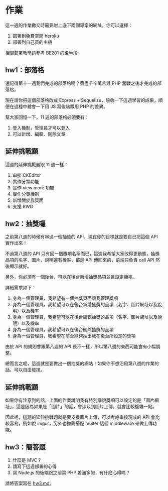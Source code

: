 # 作業

這一週的作業繳交時需要附上底下兩個專案的網址，你可以選擇：

1. 部署到免費空間 heroku
2. 部署到自己買的主機

相關部署教學請參考 BE201 的後半段

## hw1：部落格

還記得第十一週我們完成的部落格嗎？費盡千辛萬苦與 PHP 奮戰之後才完成的部落格。

現在請你把這個部落格改成 Express + Sequelize，驗收一下這週學習的成果，順便在過程中體會一下用 JS 寫後端跟用 PHP 的差異。

幫大家回憶一下，11 週的部落格必須要有：

1. 登入機制，管理員才可以登入
2. 可以新增、編輯、刪除文章

## 延伸挑戰題

這週的延伸挑戰題跟 11 週一樣：

1. 串接 CKEditor
2. 實作分類功能
3. 實作 view more 功能
4. 實作分頁機制
5. 新增關於我頁面
6. 支援 RWD

## hw2：抽獎囉

之前第八週的時候有串過一個抽獎的 API，現在你的目標就是要自己把這個 API 實作出來！

不過第八週的 API 只有回一個獎項名稱而已，這週我希望大家改得更動態，抽獎品項的名字、圖片、說明還有機率，都是 API 傳回來的，前端只負責 call API 然後顯示就好。

另外，你必須有一個後台，可以在後台新增抽獎品項並且設定機率。

詳細需求如下：

1. 身為一個管理員，我希望有一個抽獎頁面讓我管理獎項
2. 身為一個管理員，我希望可以在後台新增抽獎的品項（名字、圖片網址以及說明）以及機率
3. 身為一個管理員，我希望可以在後台編輯抽獎的品項（名字、圖片網址以及說明）以及機率
4. 身為一個管理員，我希望可以在後台刪除抽獎的品項
5. 身為一個管理員，我希望在前台能夠抽出我在後台所設定的獎項

由於 API 的規則會跟第八週的 API 長不一樣，所以第八週的東西可能會有小幅調整。

總而言之呢，這週就是要做出一個抽獎的網站！如果你不想沿用第八週的作業的話，可以自由發揮。

## 延伸挑戰題

如果你有注意到的話，上面的作業說明我有特別講說獎項可以設定的是「圖片網址」，這是因為如果是「圖片」的話，會涉及到圖片上傳，就會比較複雜一點。

因此呢，這題的延伸挑戰題就是要支援圖片上傳，可以考慮串接現成的 API 會比較容易，例如說 imgur，另外也推薦搭配 multer 這個 middleware 來做上傳功能。

## hw3：簡答題

1. 什麼是 MVC？
2. 請寫下這週部署的心得
3. 寫 Node.js 的後端跟之前寫 PHP 差滿多的，有什麼心得嗎？

請將答案寫在 [hw3.md](hw3.md)。
